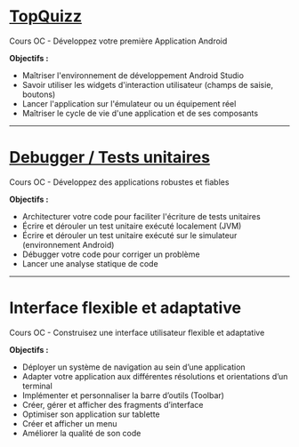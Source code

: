# [TopQuizz](https://github.com/Guillaume-GitHub/Android/TopQuiz)

Cours OC - Développez votre première Application Android

**Objectifs :**
* Maîtriser l'environnement de développement Android Studio
* Savoir utiliser les widgets d'interaction utilisateur (champs de saisie, boutons)
* Lancer l'application sur l'émulateur ou un équipement réel
* Maîtriser le cycle de vie d'une application et de ses composants
____________________________________________________________________________________________________________

# [Debugger / Tests unitaires](https://github.com/Guillaume-GitHub/Android/tree/master/Debugger%20-%20Tests%20unitaires)

Cours OC - Développez des applications robustes et fiables

**Objectifs :**
* Architecturer votre code pour faciliter l'écriture de tests unitaires
* Écrire et dérouler un test unitaire exécuté localement (JVM)
* Écrire et dérouler un test unitaire exécuté sur le simulateur (environnement Android)
* Débugger votre code pour corriger un problème
* Lancer une analyse statique de code
____________________________________________________________________________________________________________

# Interface flexible et adaptative

Cours OC - Construisez une interface utilisateur flexible et adaptative

**Objectifs :**
* Déployer un système de navigation au sein d’une application
* Adapter votre application aux différentes résolutions et orientations d’un terminal
* Implémenter et personnaliser la barre d’outils (Toolbar)
* Créer, gérer et afficher des fragments d’interface
* Optimiser son application sur tablette
* Créer et afficher un menu
* Améliorer la qualité de son code

